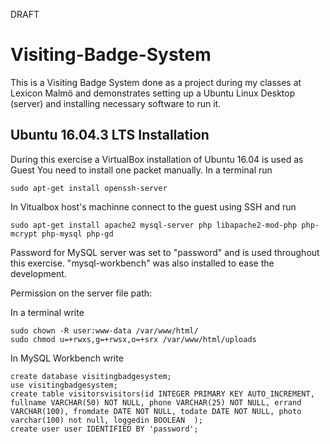 DRAFT

# Visiting-Badge-System

This is a Visiting Badge System done as a project during my classes at Lexicon Malmö and demonstrates setting up a Ubuntu Linux Desktop (server) and installing necessary software to run it.

## Ubuntu 16.04.3 LTS Installation

During this exercise a VirtualBox installation of Ubuntu 16.04 is used as Guest You need to install one packet manually. In a terminal run
```
sudo apt-get install openssh-server 
```
In Vitualbox host's machinne connect to the guest using SSH and run
```
sudo apt-get install apache2 mysql-server php libapache2-mod-php php-mcrypt php-mysql php-gd
```

Password for MySQL server was set to "password" and is used throughout this exercise. "mysql-workbench" was also installed to ease the development.


Permission on the server file path:

In a terminal write
```
sudo chown -R user:www-data /var/www/html/
sudo chmod u=+rwxs,g=+rwsx,o=+srx /var/www/html/uploads
```

In MySQL Workbench write
```
create database visitingbadgesystem;
use visitingbadgesystem;
create table visitorsvisitors(id INTEGER PRIMARY KEY AUTO_INCREMENT, fullname VARCHAR(50) NOT NULL, phone VARCHAR(25) NOT NULL, errand VARCHAR(100), fromdate DATE NOT NULL, todate DATE NOT NULL, photo varchar(100) not null, loggedin BOOLEAN  );
create user user IDENTIFIED BY 'password';
```

